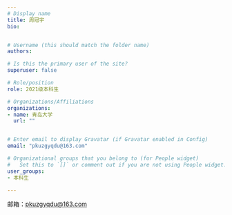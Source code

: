 ```yaml
---
# Display name
title: 周冠宇
bio: 


# Username (this should match the folder name)
authors:

# Is this the primary user of the site?
superuser: false

# Role/position
role: 2021级本科生

# Organizations/Affiliations
organizations:
- name: 青岛大学
  url: ""


# Enter email to display Gravatar (if Gravatar enabled in Config)
email: "pkuzgyqdu@163.com"

# Organizational groups that you belong to (for People widget)
#   Set this to `[]` or comment out if you are not using People widget.
user_groups:
- 本科生

---
```




邮箱：pkuzgyqdu@163.com

